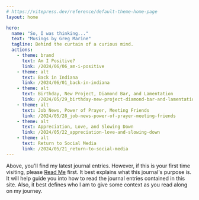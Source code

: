 ```yaml
---
# https://vitepress.dev/reference/default-theme-home-page
layout: home

hero:
  name: "So, I was thinking..."
  text: "Musings by Greg Marine"
  tagline: Behind the curtain of a curious mind.
  actions:
    - theme: brand
      text: Am I Positive?
      link: /2024/06/06_am-i-positive
    - theme: alt
      text: Back in Indiana
      link: /2024/06/01_back-in-indiana
    - theme: alt
      text: Birthday, New Project, Diamond Bar, and Lamentation
      link: /2024/05/29_birthday-new-project-diamond-bar-and-lamentation
    - theme: alt
      text: Job News, Power of Prayer, Meeting Friends
      link: /2024/05/28_job-news-power-of-prayer-meeting-friends
    - theme: alt
      text: Appreciation, Love, and Slowing Down
      link: /2024/05/22_appreciation-love-and-slowing-down
    - theme: alt
      text: Return to Social Media
      link: /2024/05/21_return-to-social-media
---
```


Above, you'll find my latest journal entries. However, if this is your first time visiting, please [Read Me](read-me) first. It best explains what this journal's purpose is. It will help guide you into how to read the journal entries contained in this site. Also, it best defines who I am to give some context as you read along on my journey.